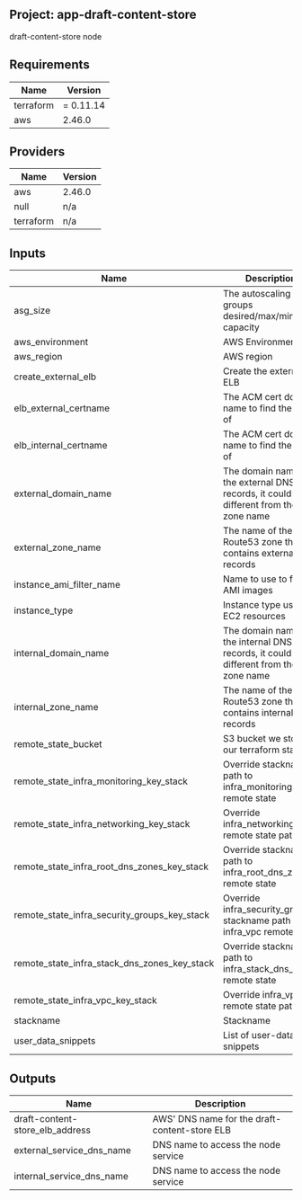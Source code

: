 ## Project: app-draft-content-store

draft-content-store node

## Requirements

| Name | Version |
|------|---------|
| terraform | = 0.11.14 |
| aws | 2.46.0 |

## Providers

| Name | Version |
|------|---------|
| aws | 2.46.0 |
| null | n/a |
| terraform | n/a |

## Inputs

| Name | Description | Type | Default | Required |
|------|-------------|------|---------|:--------:|
| asg\_size | The autoscaling groups desired/max/min capacity | `string` | `"2"` | no |
| aws\_environment | AWS Environment | `string` | n/a | yes |
| aws\_region | AWS region | `string` | `"eu-west-1"` | no |
| create\_external\_elb | Create the external ELB | `bool` | `true` | no |
| elb\_external\_certname | The ACM cert domain name to find the ARN of | `string` | n/a | yes |
| elb\_internal\_certname | The ACM cert domain name to find the ARN of | `string` | n/a | yes |
| external\_domain\_name | The domain name of the external DNS records, it could be different from the zone name | `string` | n/a | yes |
| external\_zone\_name | The name of the Route53 zone that contains external records | `string` | n/a | yes |
| instance\_ami\_filter\_name | Name to use to find AMI images | `string` | `""` | no |
| instance\_type | Instance type used for EC2 resources | `string` | `"t2.medium"` | no |
| internal\_domain\_name | The domain name of the internal DNS records, it could be different from the zone name | `string` | n/a | yes |
| internal\_zone\_name | The name of the Route53 zone that contains internal records | `string` | n/a | yes |
| remote\_state\_bucket | S3 bucket we store our terraform state in | `string` | n/a | yes |
| remote\_state\_infra\_monitoring\_key\_stack | Override stackname path to infra\_monitoring remote state | `string` | `""` | no |
| remote\_state\_infra\_networking\_key\_stack | Override infra\_networking remote state path | `string` | `""` | no |
| remote\_state\_infra\_root\_dns\_zones\_key\_stack | Override stackname path to infra\_root\_dns\_zones remote state | `string` | `""` | no |
| remote\_state\_infra\_security\_groups\_key\_stack | Override infra\_security\_groups stackname path to infra\_vpc remote state | `string` | `""` | no |
| remote\_state\_infra\_stack\_dns\_zones\_key\_stack | Override stackname path to infra\_stack\_dns\_zones remote state | `string` | `""` | no |
| remote\_state\_infra\_vpc\_key\_stack | Override infra\_vpc remote state path | `string` | `""` | no |
| stackname | Stackname | `string` | n/a | yes |
| user\_data\_snippets | List of user-data snippets | `list` | n/a | yes |

## Outputs

| Name | Description |
|------|-------------|
| draft-content-store\_elb\_address | AWS' DNS name for the draft-content-store ELB |
| external\_service\_dns\_name | DNS name to access the node service |
| internal\_service\_dns\_name | DNS name to access the node service |

